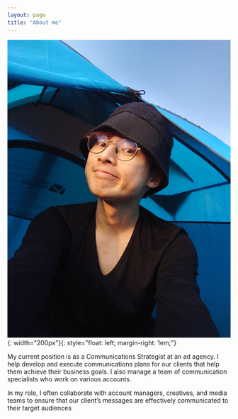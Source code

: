 ```yaml
---
layout: page
title: "About me"
---
```


![timmy](assets/20220107_170548.JPG){: width="200px"}{: style="float: left; margin-right: 1em;"}

My current position is as a Communications Strategist at an ad agency. I help develop and execute communications plans for our clients that help them achieve their business goals. I also manage a team of communication specialists who work on various accounts.

In my role, I often collaborate with account managers, creatives, and media teams to ensure that our client’s messages are effectively communicated to their target audiences
